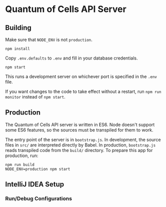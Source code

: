 Quantum of Cells API Server
===========================

Building
--------
Make sure that `NODE_ENV` is not `production`.

    npm install
    
Copy `.env.defaults` to `.env` and fill in your database credentials.

    npm start
    
This runs a development server on whichever port is specified in the `.env` file.

If you want changes to the code to take effect without a restart, run `npm run monitor` instead of `npm start`.

Production
----------
The Quantum of Cells API server is written in ES6. Node doesn't support some ES6 features, so the sources must be transpiled for them to work.

The entry point of the server is in `bootstrap.js`. In development, the source files in `src/` are interpreted directly by Babel. In production, `bootstrap.js` reads transpiled code from the `build/` directory. To prepare this app for production, run:

    npm run build
    NODE_ENV=production npm start
    
IntelliJ IDEA Setup
-------------------

### Run/Debug Configurations
